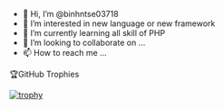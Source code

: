 - 👋 Hi, I’m @binhntse03718
- 👀 I’m interested in new language or new framework
- 🌱 I’m currently learning all skill of PHP
- 💞️ I’m looking to collaborate on ...
- 📫 How to reach me ...

<!---
binhntse03718/binhntse03718 is a ✨ special ✨ repository because its `README.md` (this file) appears on your GitHub profile.
You can click the Preview link to take a look at your changes.
--->

🏆GitHub Trophies

[![trophy](https://github-profile-trophy.vercel.app/?username=binhchay1)](https://github.com/ryo-ma/github-profile-trophy)
